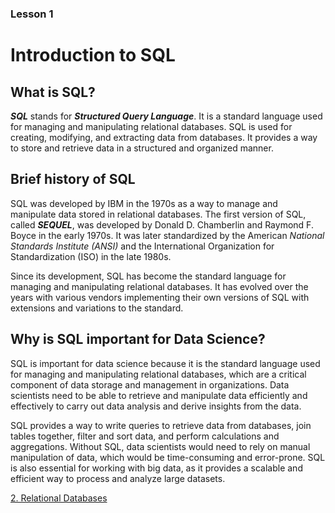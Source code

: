 ### Lesson 1
# Introduction to SQL

## What is SQL?
***SQL*** stands for ***Structured Query Language***. It is a standard language used for managing and manipulating relational databases. SQL is used for creating, modifying, and extracting data from databases. It provides a way to store and retrieve data in a structured and organized manner.

## Brief history of SQL
SQL was developed by IBM in the 1970s as a way to manage and manipulate data stored in relational databases. The first version of SQL, called ***SEQUEL***, was developed by Donald D. Chamberlin and Raymond F. Boyce in the early 1970s. It was later standardized by the American _National Standards Institute (ANSI)_ and the International Organization for Standardization (ISO) in the late 1980s.

Since its development, SQL has become the standard language for managing and manipulating relational databases. It has evolved over the years with various vendors implementing their own versions of SQL with extensions and variations to the standard.

## Why is SQL important for Data Science?
SQL is important for data science because it is the standard language used for managing and manipulating relational databases, which are a critical component of data storage and management in organizations. Data scientists need to be able to retrieve and manipulate data efficiently and effectively to carry out data analysis and derive insights from the data.

SQL provides a way to write queries to retrieve data from databases, join tables together, filter and sort data, and perform calculations and aggregations. Without SQL, data scientists would need to rely on manual manipulation of data, which would be time-consuming and error-prone. SQL is also essential for working with big data, as it provides a scalable and efficient way to process and analyze large datasets.


[2. Relational Databases](02_relational_databases.md)


